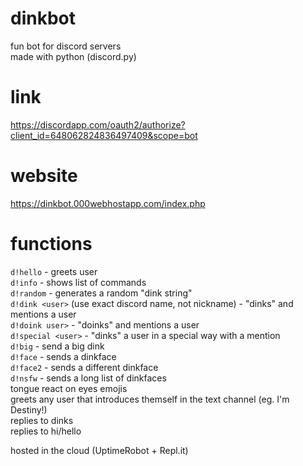 # dinkbot
fun bot for discord servers \
made with python (discord.py)

# link
https://discordapp.com/oauth2/authorize?client_id=648062824836497409&scope=bot

# website 
https://dinkbot.000webhostapp.com/index.php

# functions
`d!hello` - greets user \
`d!info` - shows list of commands \
`d!random` - generates a random "dink string" \
`d!dink <user>` (use exact discord name, not nickname) - "dinks" and mentions a user \
`d!doink user>` - "doinks" and mentions a user\
`d!special <user>` - "dinks" a user in a special way with a mention \
`d!big` - send a big dink \
`d!face` - sends a dinkface\
`d!face2` - sends a different dinkface \
`d!nsfw` - sends a long list of dinkfaces \
tongue react on eyes emojis\
greets any user that introduces themself in the text channel (eg. I'm Destiny!) \
replies to dinks \
replies to hi/hello 

hosted in the cloud (UptimeRobot + Repl.it)
